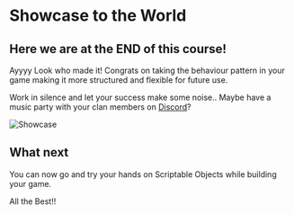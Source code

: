 # Showcase to the World

## **Here we are at the END of this course!**

Ayyyy Look who made it! Congrats on taking the behaviour pattern in your game making it more structured and flexible for future use.

Work in silence and let your success make some noise.. Maybe have a music party with your clan members on [Discord](https://discord.com/invite/R4hfXhsWjN)?

![Showcase](https://media.giphy.com/media/l2Sqir5ZxfoS27EvS/giphy.gif)

## **What next**

You can now go and try your hands on Scriptable Objects while building your game.

All the Best!!
